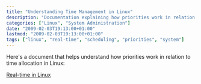```yaml
---
title: "Understanding Time Management in Linux"
description: "Documentation explaining how priorities work in relation to time allocation in Linux systems"
categories: ["Linux", "System Administration"]
date: "2009-02-03T19:13:00+01:00"
lastmod: "2009-02-03T19:13:00+01:00"
tags: ["linux", "real-time", "scheduling", "priorities", "system"]
---
```


Here's a document that helps understand how priorities work in relation to time allocation in Linux:

[Real-time in Linux](../../static/pdf/temps_réel_sous_linux.pdf)
